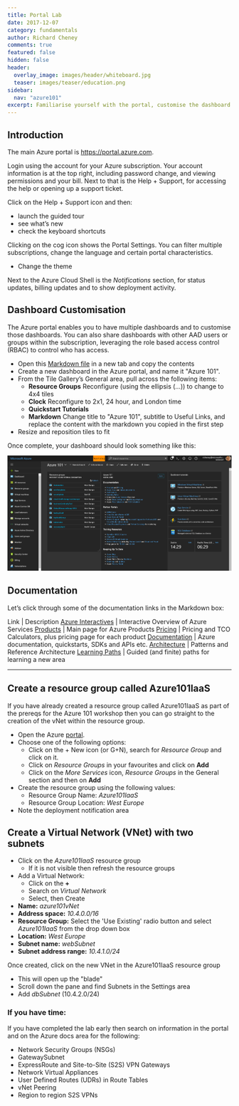 ```yaml
---
title: Portal Lab
date: 2017-12-07
category: fundamentals
author: Richard Cheney
comments: true
featured: false
hidden: false
header:
  overlay_image: images/header/whiteboard.jpg
  teaser: images/teaser/education.png
sidebar:
  nav: "azure101"
excerpt: Familiarise yourself with the portal, customise the dashboard and create your first vNet
---
```


## Introduction

The main Azure portal is <a href="https://portal.azure.com" target="portal">https://portal.azure.com</a>.

Login using the account for your Azure subscription. Your account
information is at the top right, including password change, and viewing
permissions and your bill.  Next to that is the Help + Support, for accessing the help or opening up
a support ticket.

Click on the Help + Support icon and then:

* launch the guided tour
* see what’s new
* check the keyboard shortcuts

Clicking on the cog icon shows the Portal Settings. You can filter
multiple subscriptions, change the language and certain portal
characteristics.

* Change the theme

Next to the Azure Cloud Shell is the _Notifications_ section, for status
updates, billing updates and to show deployment activity.

## Dashboard Customisation

The Azure portal enables you to have multiple dashboards and to
customise those dashboards. You can also share dashboards with other AAD
users or groups within the subscription, leveraging the role based
access control (RBAC) to control who has access.

* Open this <a href="/fundamentals/azure101/portal/portalMarkdown.txt" target="markdown">Markdown file</a> in a new tab
 and copy the contents
* Create a new dashboard in the Azure portal, and name it "Azure 101".
* From the Tile Gallery’s General area, pull across the following items:
    * **Resource Groups** Reconfigure (using the ellipsis (…)) to change to 4x4 tiles
    * **Clock** Reconfigure to 2x1, 24 hour, and London time
    * **Quickstart Tutorials**
    * **Markdown** Change title to "Azure 101", subtitle to Useful Links, and replace the content with the markdown you copied in the first step
* Resize and reposition tiles to fit

Once complete, your dashboard should look something like this:

![Dashboard](/fundamentals/azure101/portal/images/portalDashboard.png)

## Documentation

Let’s click through some of the documentation links in the Markdown box:

Link | Description
<a href="http://azureinteractives.azurewebsites.net/" target="azuredocs">Azure Interactives</a> | Interactive Overview of Azure Services
<a href="https://azure.microsoft.com/en-us/services" target="azuredocs">Products</a> | Main page for Azure Products
<a href="https://azure.microsoft.com/en-us/pricing" target="azuredocs">Pricing</a> | Pricing and TCO Calculators, plus pricing page for each product
<a href="https://docs.microsoft.com/en-us/azure" target="azuredocs">Documentation</a> | Azure documentation, quickstarts, SDKs and APIs etc.
<a href="https://docs.microsoft.com/en-us/azure/index#pivot=architecture" target="azuredocs">Architecture</a> | Patterns and Reference Architecture
<a href="https://azure.microsoft.com/en-us/documentation/learning-paths" target="azuredocs">Learning Paths</a> | Guided (and finite) paths for learning a new area

------------------------------------------------------------------

## Create a resource group called Azure101IaaS

If you have already created a resource group called Azure101IaaS as part of the prereqs for the Azure 101 workshop then you can go straight to the creation of the vNet within the resource group.

* Open the Azure <a href="https://portal.azure.com" target="portal">portal</a>.
* Choose one of the following options:
    * Click on the + New icon (or G+N), search for _Resource Group_ and click on it.
    * Click on _Resource Groups_ in your favourites and click on **Add**
    * Click on the _More Services_ icon, _Resource Groups_ in the General section and then on **Add**
* Create the resource group using the following values:
    * Resource Group Name: _Azure101IaaS_
    * Resource Group Location: _West Europe_
* Note the deployment notification area

## Create a Virtual Network (VNet) with two subnets

* Click on the _Azure101IaaS_ resource group
    * If it is not visible then refresh the resource groups
* Add a Virtual Network:
    * Click on the **+**
    * Search on _Virtual Network_
    * Select, then Create
* **Name:** _azure101vNet_
* **Address space:** _10.4.0.0/16_
* **Resource Group:** Select the 'Use Existing' radio button and select _Azure101IaaS_ from the drop down box
* **Location:** _West Europe_
* **Subnet name:** _webSubnet_
* **Subnet address range:** _10.4.1.0/24_

Once created, click on the new VNet in the Azure101IaaS resource group

* This will open up the "blade"
* Scroll down the pane and find Subnets in the Settings area
* Add _dbSubnet_ (10.4.2.0/24)

### If you have time:

If you have completed the lab early then search on information in the portal and on the Azure docs area for the following:

* Network Security Groups (NSGs)
* GatewaySubnet
* ExpressRoute and Site-to-Site (S2S) VPN Gateways
* Network Virtual Appliances
* User Defined Routes (UDRs) in Route Tables
* vNet Peering
* Region to region S2S VPNs